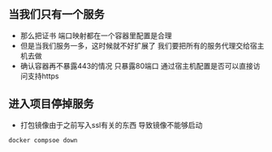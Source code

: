 ## 当我们只有一个服务
+ 那么把证书  端口映射都在一个容器里配置是合理
+ 但是当我们服务一多，这时候就不好扩展了  我们要把所有的服务代理交给宿主机去做
+ 确认容器再不暴露443的情况 只暴露80端口 通过宿主机配置是否可以直接访问支持https

## 进入项目停掉服务
+ 打包镜像由于之前写入ssl有关的东西 导致镜像不能够启动
```bash
docker compsoe down 
```
